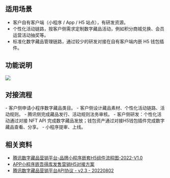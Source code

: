 ## 适用场景
- 客户自有客户端（小程序 / App / H5 站点），有研发资源。
- 个性化活动链路，按客户侧需求定制数字藏品活动，例如积分商城兑换、会员运营活动抽奖等。
- 标准化数字藏品管理链路，通过较少的研发对接在自有客户端内嵌 H5 钱包插件。

## 功能说明
![](https://qcloudimg.tencent-cloud.cn/raw/f24a95dc1214548bb0c0dee0fa1a82b4.jpg)
    

## 对接流程
<dx-steps>
- 客户侧申请小程序数字藏品类目。
- 客户侧设计藏品素材、个性化活动链路、活动规则。
- 腾讯侧完成藏品发行、活动规则法务审核。
- 客户侧研发：个性化活动通过对接 NFT API 完成数字藏品发放；钱包资产通过对接H5钱包插件完成数字藏品查看、分享。
- 小程序提审、上线。
</dx-steps>


## 相关资料
- [腾讯数字藏品营销平台-品牌小程序嵌套H5组件流程图-2022-V1.0](https://doc.weixin.qq.com/flowchart/f3_ALUAAwY5ACgOgdvXVMKS0yM8SMESf?scode=AJEAIQdfAAomG6j091ALUAAwY5ACg&)
- [APP小程序嵌吾得库发售营销H5对接方案](https://doc.weixin.qq.com/doc/w3_AJsAcAZ_ACcQy3ggqUETyuE4uGQYz?scode=AJEAIQdfAAoY1g6e6VAJsAcAZ_ACc)
- [腾讯数字藏品营销平台API协议 - v2.3 - 20220802](https://doc.weixin.qq.com/doc/w3_AQ0ARgYnABA7hHdTcPUQLeL11xhPS)
